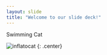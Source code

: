 ```yaml
---
layout: slide
title: "Welcome to our slide deck!"
---
```


Swimming Cat

![inflatocat](https://octodex.github.com/images/inflatocat.png)
{: .center}
